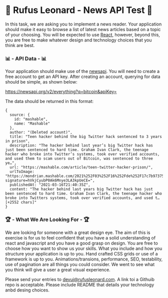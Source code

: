 # 🧪 Rufus Leonard - News API Test 🧪

In this task, we are asking you to implement a news reader. Your application should make it easy to browse a list of latest news articles based on a topic of your choosing. You will be expected to use [React](https://reactjs.org/), however, beyond this, you are free to make whatever design and technology choices that you think are best. 

### 📊 - API Data - 📊 

Your application should make use of the [newsapi](https://newsapi.org/).  You will need to create a free account to get an API key.  After creating an account, querying for data should be simple, as shown below:

https://newsapi.org/v2/everything?q=bitcoin&apiKey=<APIKEY>

The data should be returned in this format:

```
{
  source: {
    id: "mashable",
    name: "Mashable"
  },
  author: "(Deleted account)",
  title: "Teen hacker behind the big Twitter hack sentenced to 3 years in prison",
  description: "The hacker behind last year’s big Twitter hack has just been sentenced to hard time. Graham Ivan Clark, the teenage hacker who broke into Twitter’s systems, took over verified accounts, and used them to scam users out of Bitcoin, was sentenced to three ye…",
  url: "https://mashable.com/article/teen-twitter-hacker-prison/",
  urlToImage: "https://mondrian.mashable.com/2021%252F03%252F16%252Fde%252F17c7b97375614eff9a3101c524b8bdc7.3ddd9.jpg%252F1200x630.jpg?signature=hVkjCyubP0Ak6Mnye3LA3kpUeCE=",
  publishedAt: "2021-03-16T21:40:35Z",
  content: "The hacker behind last years big Twitter hack has just been sentenced to hard time. Graham Ivan Clark, the teenage hacker who broke into Twitters systems, took over verified accounts, and used t… [+2552 chars]"
}
```

### 🏆 - What We Are Looking For - 🏆 

We are looking for someone with a great design eye.  The aim of this is exercise is for us to feel confident that you have a solid understanding of react and javascript and you have a good grasp on design.  You are free to choose how you want to show us your skills.  What you include and how you structure your application is up to you.  Hand crafted CSS grids or use of a framework is up to you.  Animations/transions, performance, SEO, testability, use of pagination are all things you could consider.  We went to see what you think will give a user a great visual experience.

Please send your entries to [devui@rufusleonard.com](mailto:devui@rufusleonard.com).  A link toi a Githuib repo is acceptable.  Please include  README that details your technology anbd desing choices.
